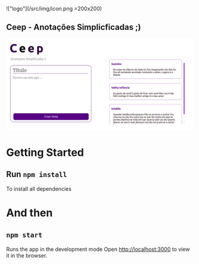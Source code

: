 !["logo"](/src/img/icon.png =200x200) 
## Ceep - Anotações Simplicficadas ;) 


!["Screenshot"](/src/img/screeshot.png)


# Getting Started 
## Run `npm install` 
To install all dependencies

# And then
## `npm start` 
Runs the app in the development mode
Open [http://localhost:3000](http://localhost:3000) to view it in the browser.
